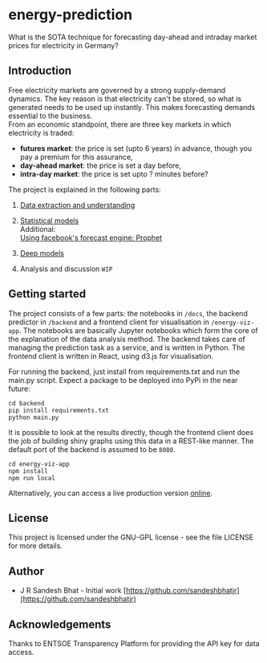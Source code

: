 # energy-prediction
What is the SOTA technique for forecasting day-ahead and intraday market prices for electricity in Germany?

## Introduction

Free electricity markets are governed by a strong supply-demand dynamics. The key reason is that electricity can't be stored, so what is generated needs to be used up instantly. This makes forecasting demands essential to the business.  
From an economic standpoint, there are three key markets in which electricity is traded:

- **futures market**: the price is set (upto 6 years) in advance, though you pay a premium for this assurance,  
- **day-ahead market**: the price is set a day before,  
- **intra-day market**: the price is set upto ? minutes before?   

The project is explained in the following parts:  
1. [Data extraction and understanding](https://github.com/sandeshbhatjr/energy-prediction/blob/master/docs/ep_cleandata.ipynb)  
2. [Statistical models](https://github.com/sandeshbhatjr/energy-prediction/blob/master/docs/ep_statistical_models.ipynb)  
Additional:  
[Using facebook's forecast engine: Prophet](https://github.com/sandeshbhatjr/energy-prediction/blob/master/docs/ep_prophet.ipynb)  
3. [Deep models](https://github.com/sandeshbhatjr/energy-prediction/blob/master/docs/ep_deep.ipynb)  

4. Analysis and discussion `WIP`  

## Getting started

The project consists of a few parts: the notebooks in `/docs`, the backend predictor in `/backend` and a frontend client for visualisation in `/energy-viz-app`. The notebooks are basically Jupyter notebooks which form the core of the explanation of the data analysis method. The backend takes care of managing the prediction task as a service, and is written in Python. The frontend client is written in React, using d3.js for visualisation.  

For running the backend, just install from requirements.txt and run the main.py script. Expect a package to be deployed into PyPi in the near future:
```
cd backend
pip install requirements.txt
python main.py
```
It is possible to look at the results directly, though the frontend client does the job of building shiny graphs using this data in a REST-like manner. The default port of the backend is assumed to be `8080`.
```
cd energy-viz-app
npm install
npm run local
```
Alternatively, you can access a live production version [online](https://energy-client-dot-energy-predictor.appspot.com/).

## License

This project is licensed under the GNU-GPL license - see the file LICENSE for more details.

## Author

- J R Sandesh Bhat - Initial work [https://github.com/sandeshbhatjr](https://github.com/sandeshbhatjr)

## Acknowledgements

Thanks to ENTSOE Transparency Platform for providing the API key for data access.
